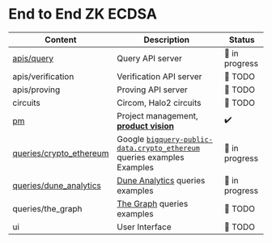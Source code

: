 # End to End ZK ECDSA


| Content                                              | Description                                                                                                                                                         | Status             |
|------------------------------------------------------|---------------------------------------------------------------------------------------------------------------------------------------------------------------------|--------------------|
| [apis/query](./apis/query)                           | Query API server                                                                                                                                                    | 🚧 in progress     |
| apis/verification                                    | Verification API server                                                                                                                                             | 📅 TODO            |
| apis/proving                                         | Proving API server                                                                                                                                                  | 📅 TODO            |
| circuits                                             | Circom, Halo2 circuits                                                                                                                                              | 📅 TODO            |
| [pm](./pm)                                           | Project management, [**product vision**](./pm/product-vision.md)                                                                                                    | :heavy_check_mark: |
| [queries/crypto_ethereum](./queries/crypto_ethereum) | Google [`bigquery-public-data.crypto_ethereum`](https://console.cloud.google.com/marketplace/product/ethereum/crypto-ethereum-blockchain) queries examples Examples | 🚧 in progress     |
| [queries/dune_analytics](./queries/dune_analytics)   | [Dune Analytics](https://dune.com/) queries examples                                                                                                                | 🚧 in progress     |
| queries/the_graph                                    | [The Graph](https://thegraph.com/en/) queries examples                                                                                                              | 📅 TODO            |
| ui                                                   | User Interface                                                                                                                                                      | 📅 TODO            |